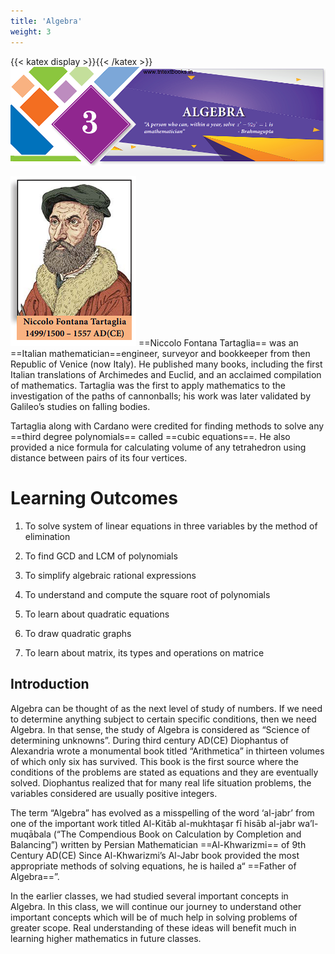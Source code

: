 ```yaml
---
title: 'Algebra'
weight: 3
---
```

{{< katex display >}}{{< /katex >}}
![header](header.png)

![niccolo](nicolo.png "float-end")
==Niccolo Fontana Tartaglia== was an ==Italian mathematician==engineer, surveyor and bookkeeper from then Republic of Venice (now Italy). He published many books, including the first Italian translations of Archimedes and Euclid, and an acclaimed compilation of mathematics. Tartaglia was the first to apply mathematics to the investigation of the paths of cannonballs; his work was later validated by Galileo’s studies on falling bodies. 

Tartaglia along with Cardano were credited for finding methods to solve any ==third degree polynomials== called ==cubic equations==. He also provided a nice formula for calculating volume of any tetrahedron using distance between pairs of its four vertices.




# Learning Outcomes 

1. To solve system of linear equations in three variables by the method of elimination

2. To find GCD and LCM of polynomials

3. To simplify algebraic rational expressions

4. To understand and compute the square root of polynomials

5. To learn about quadratic equations

6. To draw quadratic graphs

7. To learn about matrix, its types and operations on matrice


## Introduction

Algebra can be thought of as the next level of study of numbers. If we need to determine anything subject to certain specific conditions, then we need Algebra. In that sense, the study of Algebra is considered as “Science of determining unknowns”. During third century AD(CE) Diophantus of Alexandria wrote a monumental book titled “Arithmetica” in thirteen volumes of which only six has survived. This book is the first source where the conditions of the problems are stated as equations and they are eventually solved. Diophantus realized that for many real life situation problems, the variables considered are usually positive integers. 

The term “Algebra” has evolved as a misspelling of the word ‘al-jabr’ from one of the important work titled Al-Kitāb al-mukhtaşar fī hisāb al-jabr wa’l-muqābala (“The Compendious Book on Calculation by Completion and Balancing”) written by Persian Mathematician ==Al-Khwarizmi== of 9th Century AD(CE) Since Al-Khwarizmi’s Al-Jabr book provided the most appropriate methods of solving equations, he is hailed a“ ==Father of Algebra==”.
 
In the earlier classes, we had studied several important concepts in Algebra. In this class, we will continue our journey to understand other important concepts which will be of much help in solving problems of greater scope. Real understanding of these ideas will benefit much in learning higher mathematics in future classes.
